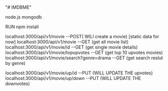 "# IMDBME" 

<!-- before start -->

<!-- requremets -->
node.js 
mongodb
<!-- requremets -->

RUN npm install

<!-- endpoints -->
localhost:3000/api/v1/movie  --POST( WILl create a movie) [static data for now]
localhost:3000/api/v1/movie  --GET (get all movie list)
localhost:3000/api/v1/movie/id  --GET (get single movie details)
localhost:3000/api/v1/movie/topupvotes  --GET (get top 10 upvotes movies)
localhost:3000/api/v1/movie/search?genre=drama  --GET (get search reslut by genre)

localhost:3000/api/v1/movie/up/id  --PUT (WILL UPDATE THE upvotes)
localhost:3000/api/v1/movie/up/down  --PUT (WILL UPDATE THE downvotes)


<!-- Till for now it's integrated with frontend as well -->
<!-- so if you want to use via postman and want json as response  then have to comment out send html as respose from the move.controller -->



<!--  -->
